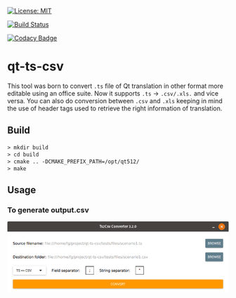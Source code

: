  [![License: MIT](https://img.shields.io/badge/License-MIT-yellow.svg)](https://opensource.org/licenses/MIT)

[![Build Status](https://travis-ci.org/guerinoni/qt-ts-csv.svg?branch=master)](https://travis-ci.org/guerinoni/qt-ts-csv)

[![Codacy Badge](https://api.codacy.com/project/badge/Grade/f615b50a30204ed8aee3ca5d0ad382ee)](https://www.codacy.com/manual/guerinoni/qt-ts-csv?utm_source=github.com&amp;utm_medium=referral&amp;utm_content=guerinoni/qt-ts-csv&amp;utm_campaign=Badge_Grade)

# qt-ts-csv
This tool was born to convert `.ts` file of Qt translation in other format more editable using an office suite.
Now it supports `.ts` -> `.csv/.xls.` and vice versa. You can also do conversion between `.csv` and `.xls` keeping in mind the use of header tags used to retrieve the right information of translation.

## Build
```
> mkdir build
> cd build
> cmake .. -DCMAKE_PREFIX_PATH=/opt/qt512/
> make
```

## Usage

### To generate output.csv  
![example conversion ts -> csv](./doc/Screenshot.png)  

